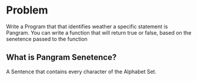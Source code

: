# Problem

Write a Program that that identifies weather a specific statement is Pangram.
You can write a function that will return true or false, based on the senetence passed to the function 


## What is Pangram Senetence?
A Sentence that contains every character of the Alphabet Set.


